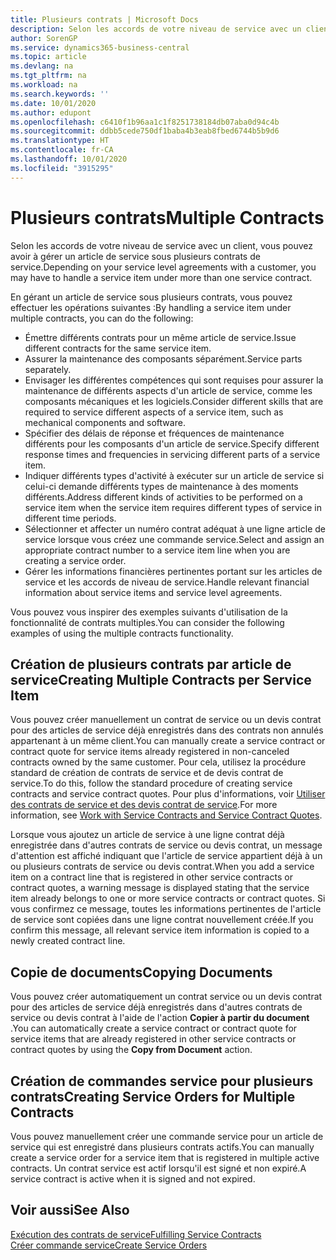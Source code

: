 ```yaml
---
title: Plusieurs contrats | Microsoft Docs
description: Selon les accords de votre niveau de service avec un client, vous pouvez avoir à gérer un article de service sous plusieurs contrats de service.
author: SorenGP
ms.service: dynamics365-business-central
ms.topic: article
ms.devlang: na
ms.tgt_pltfrm: na
ms.workload: na
ms.search.keywords: ''
ms.date: 10/01/2020
ms.author: edupont
ms.openlocfilehash: c6410f1b96aa1c1f8251738184db07aba0d94c4b
ms.sourcegitcommit: ddbb5cede750df1baba4b3eab8fbed6744b5b9d6
ms.translationtype: HT
ms.contentlocale: fr-CA
ms.lasthandoff: 10/01/2020
ms.locfileid: "3915295"
---
```

# <a name="multiple-contracts"></a><span data-ttu-id="aa876-103">Plusieurs contrats</span><span class="sxs-lookup"><span data-stu-id="aa876-103">Multiple Contracts</span></span>
<span data-ttu-id="aa876-104">Selon les accords de votre niveau de service avec un client, vous pouvez avoir à gérer un article de service sous plusieurs contrats de service.</span><span class="sxs-lookup"><span data-stu-id="aa876-104">Depending on your service level agreements with a customer, you may have to handle a service item under more than one service contract.</span></span>  
  
<span data-ttu-id="aa876-105">En gérant un article de service sous plusieurs contrats, vous pouvez effectuer les opérations suivantes :</span><span class="sxs-lookup"><span data-stu-id="aa876-105">By handling a service item under multiple contracts, you can do the following:</span></span>  
  
* <span data-ttu-id="aa876-106">Émettre différents contrats pour un même article de service.</span><span class="sxs-lookup"><span data-stu-id="aa876-106">Issue different contracts for the same service item.</span></span>  
* <span data-ttu-id="aa876-107">Assurer la maintenance des composants séparément.</span><span class="sxs-lookup"><span data-stu-id="aa876-107">Service parts separately.</span></span>  
* <span data-ttu-id="aa876-108">Envisager les différentes compétences qui sont requises pour assurer la maintenance de différents aspects d'un article de service, comme les composants mécaniques et les logiciels.</span><span class="sxs-lookup"><span data-stu-id="aa876-108">Consider different skills that are required to service different aspects of a service item, such as mechanical components and software.</span></span>  
* <span data-ttu-id="aa876-109">Spécifier des délais de réponse et fréquences de maintenance différents pour les composants d'un article de service.</span><span class="sxs-lookup"><span data-stu-id="aa876-109">Specify different response times and frequencies in servicing different parts of a service item.</span></span>  
* <span data-ttu-id="aa876-110">Indiquer différents types d'activité à exécuter sur un article de service si celui-ci demande différents types de maintenance à des moments différents.</span><span class="sxs-lookup"><span data-stu-id="aa876-110">Address different kinds of activities to be performed on a service item when the service item requires different types of service in different time periods.</span></span>  
* <span data-ttu-id="aa876-111">Sélectionner et affecter un numéro contrat adéquat à une ligne article de service lorsque vous créez une commande service.</span><span class="sxs-lookup"><span data-stu-id="aa876-111">Select and assign an appropriate contract number to a service item line when you are creating a service order.</span></span>  
* <span data-ttu-id="aa876-112">Gérer les informations financières pertinentes portant sur les articles de service et les accords de niveau de service.</span><span class="sxs-lookup"><span data-stu-id="aa876-112">Handle relevant financial information about service items and service level agreements.</span></span>  
  
<span data-ttu-id="aa876-113">Vous pouvez vous inspirer des exemples suivants d'utilisation de la fonctionnalité de contrats multiples.</span><span class="sxs-lookup"><span data-stu-id="aa876-113">You can consider the following examples of using the multiple contracts functionality.</span></span>  
  
## <a name="creating-multiple-contracts-per-service-item"></a><span data-ttu-id="aa876-114">Création de plusieurs contrats par article de service</span><span class="sxs-lookup"><span data-stu-id="aa876-114">Creating Multiple Contracts per Service Item</span></span>  
<span data-ttu-id="aa876-115">Vous pouvez créer manuellement un contrat de service ou un devis contrat pour des articles de service déjà enregistrés dans des contrats non annulés appartenant à un même client.</span><span class="sxs-lookup"><span data-stu-id="aa876-115">You can manually create a service contract or contract quote for service items already registered in non-canceled contracts owned by the same customer.</span></span> <span data-ttu-id="aa876-116">Pour cela, utilisez la procédure standard de création de contrats de service et de devis contrat de service.</span><span class="sxs-lookup"><span data-stu-id="aa876-116">To do this, follow the standard procedure of creating service contracts and service contract quotes.</span></span> <span data-ttu-id="aa876-117">Pour plus d'informations, voir [Utiliser des contrats de service et des devis contrat de service](service-how-to-create-service-contracts-and-service-contract-quotes.md).</span><span class="sxs-lookup"><span data-stu-id="aa876-117">For more information, see [Work with Service Contracts and Service Contract Quotes](service-how-to-create-service-contracts-and-service-contract-quotes.md).</span></span>  
  
<span data-ttu-id="aa876-118">Lorsque vous ajoutez un article de service à une ligne contrat déjà enregistrée dans d'autres contrats de service ou devis contrat, un message d'attention est affiché indiquant que l'article de service appartient déjà à un ou plusieurs contrats de service ou devis contrat.</span><span class="sxs-lookup"><span data-stu-id="aa876-118">When you add a service item on a contract line that is registered in other service contracts or contract quotes, a warning message is displayed stating that the service item already belongs to one or more service contracts or contract quotes.</span></span> <span data-ttu-id="aa876-119">Si vous confirmez ce message, toutes les informations pertinentes de l'article de service sont copiées dans une ligne contrat nouvellement créée.</span><span class="sxs-lookup"><span data-stu-id="aa876-119">If you confirm this message, all relevant service item information is copied to a newly created contract line.</span></span>  
  
## <a name="copying-documents"></a><span data-ttu-id="aa876-120">Copie de documents</span><span class="sxs-lookup"><span data-stu-id="aa876-120">Copying Documents</span></span>  
<span data-ttu-id="aa876-121">Vous pouvez créer automatiquement un contrat service ou un devis contrat pour des articles de service déjà enregistrés dans d'autres contrats de service ou devis contrat à l'aide de l'action **Copier à partir du document** .</span><span class="sxs-lookup"><span data-stu-id="aa876-121">You can automatically create a service contract or contract quote for service items that are already registered in other service contracts or contract quotes by using the **Copy from Document** action.</span></span>  
  
## <a name="creating-service-orders-for-multiple-contracts"></a><span data-ttu-id="aa876-122">Création de commandes service pour plusieurs contrats</span><span class="sxs-lookup"><span data-stu-id="aa876-122">Creating Service Orders for Multiple Contracts</span></span>  
<span data-ttu-id="aa876-123">Vous pouvez manuellement créer une commande service pour un article de service qui est enregistré dans plusieurs contrats actifs.</span><span class="sxs-lookup"><span data-stu-id="aa876-123">You can manually create a service order for a service item that is registered in multiple active contracts.</span></span> <span data-ttu-id="aa876-124">Un contrat service est actif lorsqu'il est signé et non expiré.</span><span class="sxs-lookup"><span data-stu-id="aa876-124">A service contract is active when it is signed and not expired.</span></span>  
  
## <a name="see-also"></a><span data-ttu-id="aa876-125">Voir aussi</span><span class="sxs-lookup"><span data-stu-id="aa876-125">See Also</span></span>  
[<span data-ttu-id="aa876-126">Exécution des contrats de service</span><span class="sxs-lookup"><span data-stu-id="aa876-126">Fulfilling Service Contracts</span></span>](service-fulfill-service-contracts.md)  
[<span data-ttu-id="aa876-127">Créer commande service</span><span class="sxs-lookup"><span data-stu-id="aa876-127">Create Service Orders</span></span>](service-how-to-create-service-orders.md)  
